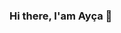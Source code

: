 ### Hi there, I'am Ayça 👋

<!--
**aycasecr/aycasecr** is a ✨ _special_ ✨ repository because its `README.md` (this file) appears on your GitHub profile.

Here are some ideas to get you started:

- 🌱 I’m currently learning React
- 💬 Ask me about Html/Css/Javascript/JQuery/Flutter
- 📫 How to reach me: secerayca16@gmail.com
